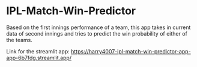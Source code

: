 # IPL-Match-Win-Predictor

Based on the first innings performance of a team, this app takes in current data of second innings and tries to predict the win probability of either of the teams.

Link for the streamlit app: https://harry4007-ipl-match-win-predictor-app-app-6b7fdg.streamlit.app/
